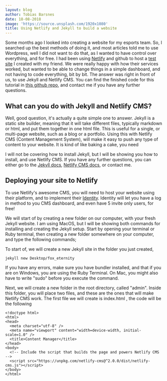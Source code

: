 ```yaml
---
layout: blog
author: Tobias Barsnes
date: 18-08-2018
image: 'https://source.unsplash.com/1920x1080'
title: Using Netlify and Jekyll to build a website
---
```

Some months ago I looked into creating a website for my esports team. So, I searched up the best methods of doing it, and most articles told me to use Wordpress, well I did not want to do that, as I wanted to have control over everything, and for free. I had been using [Netlify](https://www.netlify.com/) and github to host a [test site](https://findingfutures.eu) I created with my friend. We were really happy with how their services worked, but wanted to be able to change things in a simple dashboard, and not having to code everything, bit by bit. The answer was right in front of us, to use Jekyll and Netlify CMS. You can find the finished code for this tutorial in [this github repo](https://github.com/Barsnes/fox_eternity), and contact me if you have any further questions.

## What can you do with Jekyll and Netlify CMS?

Well, good question, it's actually a quite simple one to answer. Jekyll is a static site builder, meaning that it will take different files, typically markdown or html, and put them together in one html file. This is useful for a single, or multi-page website, such as a blog or a portfolio. Using this with Netlify CMS (Content Management System), will make it easy to push any type of content to your website. It is kind of like baking a cake, you need 

I will not be covering how to install Jekyll, but I will be showing you how to install, and use Netlify CMS. If you have any further questions, you can either go to the [Jekyll docs](https://jekyllrb.com/docs/), [Netlify CMS docs](https://www.netlifycms.org/), or contact me.  

## Deploying your site to Netlify

To use Netlify's awesome CMS, you will need to host your website using their platform, and to implement their [Identity](https://www.netlify.com/docs/identity/). Identity will let you have a log in method to you CMS dashboard, and even have 5 invite only users, for free! 

We will start of by creating a new folder on our computer, with your fresh Jekyll website. I am using MacOS, but I will be showing both commands for installing and creating the Jekyll setup. Start by opening your terminal or Ruby terminal, then creating a new folder somewhere on your computer, and type the following commands;

To start of, we will create a new Jekyll site in the folder you just created,

```
jekyll new Desktop/fox_eternity
```

If you have any errors, make sure you have bundler installed, and that if you are on Windows, you are using the Ruby Terminal. On Mac, you might also have to write "sudo" before you execute the command.

Next, we will create a new folder in the root directory, called "admin". Inside this folder, you will place two files, and these are the ones that will make Netlify CMS work. The first file we will create is index.html , the code will be the following
```
<!doctype html>
<html>
<head>
  <meta charset="utf-8" />
  <meta name="viewport" content="width=device-width, initial-scale=1.0" />
  <title>Content Manager</title>
</head>
<body>
  <!-- Include the script that builds the page and powers Netlify CMS -->
  <script src="https://unpkg.com/netlify-cms@^2.0.0/dist/netlify-cms.js"></script>
</body>
</html>
```
